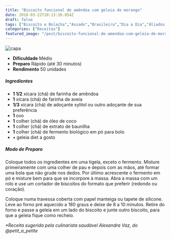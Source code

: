 ```yaml
---
title: "Biscoito funcional de amêndoa com geleia de morango"
date: 2018-03-22T20:13:10.854Z
draft: false
tags: ["Biscoito e Bolacha","Assado","Brasileira","Dia a Dia","Aliados da Dieta","Alimentação","Alimentação saudável","Biscoito e bolacha","Comes & Bebes"]
categories: ["Receitas"]
featured_image: "/post/biscoito-funcional-de-amendoa-com-geleia-de-morango.a8a98c85.jpg"
---
```


![capa](/post/biscoito-funcional-de-amendoa-com-geleia-de-morango.a8a98c85.jpg)

*   **Dificuldade** Médio
*   **Preparo** Rápido (até 30 minutos)
*   **Rendimento** 50 unidades

##### Ingredientes

*   **1 1/2** xícara (chá) de farinha de amêndoa
*   **1** xícara (chá) de farinha de aveia
*   **1/3** xícara (chá) de adoçante xylitol ou outro adoçante de sua preferência
*   **1** ovo
*   **1** colher (chá) de óleo de coco
*   **1** colher (chá) de extrato de baunilha
*   **1** colher (chá) de fermento biológico em pó para bolo
*   • geleia diet a gosto

##### Modo de Preparo

Coloque todos os ingredientes em uma tigela, exceto o fermento. Misture primeiramente com uma colher de pau e depois com as mãos, até formar uma bola que não grude nos dedos. Por último acrescente o fermento em pó e misture bem para que se incorpore à massa. Abra a massa com um rolo e use um cortador de biscoitos do formato que preferir (redondo ou coração).

Coloque numa travessa coberta com papel manteiga ou tapete de silicone. Leve ao forno pré aquecido a 180 graus e deixe de 8 a 10 minutos. Retire do forno e passe a geleia em um lado do biscoito e junte outro biscoito, para que a geleia fique como recheio.

_*Receita sugerida pela culinarista saudável Alexandra Vaz, do @petit\_a\_petite_
